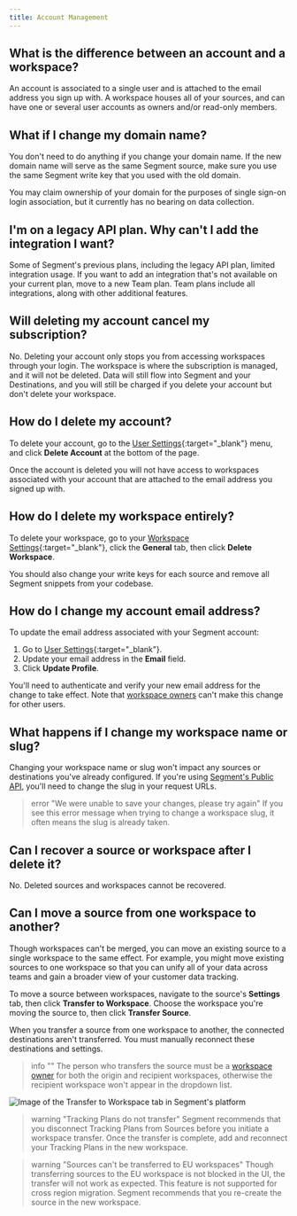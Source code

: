 ```yaml
---
title: Account Management
---
```


## What is the difference between an account and a workspace?

An account is associated to a single user and is attached to the email address you sign up with. A workspace houses all of your sources, and can have one or several user accounts as owners and/or read-only members.

## What if I change my domain name?

You don't need to do anything if you change your domain name. If the new domain name will serve as the same Segment source, make sure you use the same Segment write key that you used with the old domain.

You may claim ownership of your domain for the purposes of single sign-on login association, but it currently has no bearing on data collection.

## I'm on a legacy API plan. Why can't I add the integration I want?

Some of Segment's previous plans, including the legacy API plan, limited integration usage. If you want to add an integration that's not available on your current plan, move to a new Team plan. Team plans include all integrations, along with other additional features.

## Will deleting my account cancel my subscription?

No. Deleting your account only stops you from accessing workspaces through your login. The workspace is where the subscription is managed, and it will not be deleted. Data will still flow into Segment and your Destinations, and you will still be charged if you delete your account but don't delete your workspace.

## How do I delete my account?

To delete your account, go to the [User Settings](https://app.segment.com/settings/user){:target="_blank"} menu, and click **Delete Account** at the bottom of the page.

Once the account is deleted you will not have access to workspaces associated with your account that are attached to the email address you signed up with.

## How do I delete my workspace entirely?

To delete your workspace, go to your [Workspace Settings](https://app.segment.com/goto-my-workspace/settings/basic){:target="_blank"}, click the **General** tab, then click **Delete Workspace**.

You should also change your write keys for each source and remove all Segment snippets from your codebase.

## How do I change my account email address? 

To update the email address associated with your Segment account:

1. Go to [User Settings](https://app.segment.com/settings/user){:target="_blank"}.
2. Update your email address in the **Email** field.
3. Click **Update Profile**.

You'll need to authenticate and verify your new email address for the change to take effect. Note that [workspace owners](/docs/segment-app/iam/roles/#global-roles) can't make this change for other users. 

## What happens if I change my workspace name or slug?

Changing your workspace name or slug won't impact any sources or destinations you've already configured. If you're using [Segment's Public API](/docs/api), you'll need to change the slug in your request URLs.

> error "We were unable to save your changes, please try again"
> If you see this error message when trying to change a workspace slug, it often means the slug is already taken.

## Can I recover a source or workspace after I delete it?

No. Deleted sources and workspaces cannot be recovered.

## Can I move a source from one workspace to another?

Though workspaces can't be merged, you can move an existing source to a single workspace to the same effect. For example, you might move existing sources to one workspace so that you can unify all of your data across teams and gain a broader view of your customer data tracking.

To move a source between workspaces, navigate to the source's **Settings** tab, then click **Transfer to Workspace**. Choose the workspace you're moving the source to, then click **Transfer Source**.

When you transfer a source from one workspace to another, the connected destinations aren't transferred. You must manually reconnect these destinations and settings.

> info ""
> The person who transfers the source must be a [workspace owner](/docs/segment-app/iam/) for both the origin and recipient workspaces, otherwise the recipient workspace won't appear in the dropdown list.

![Image of the Transfer to Workspace tab in Segment's platform](images/transfer-source.png "Transferring a source")

> warning "Tracking Plans do not transfer"
> Segment recommends that you disconnect Tracking Plans from Sources before you initiate a workspace transfer. Once the transfer is complete, add and reconnect your Tracking Plans in the new workspace.

> warning "Sources can't be transferred to EU workspaces"
> Though transferring sources to the EU workspace is not blocked in the UI, the transfer will not work as expected. This feature is not supported for cross region migration. Segment recommends that you re-create the source in the new workspace. 
